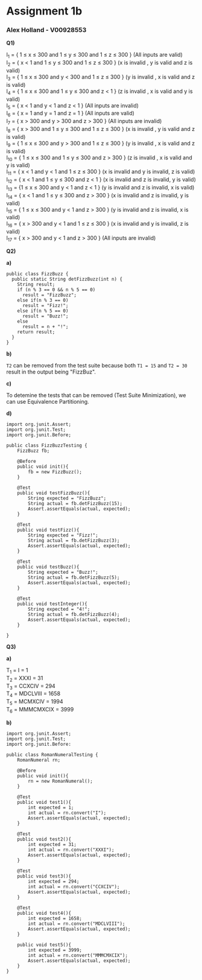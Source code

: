 # Assignment 1b
### Alex Holland - V00928553

**Q1)** 

I<sub>1</sub> = { 1 ≤ x ≤ 300 and 1 ≤ y ≤ 300 and 1 ≤ z ≤ 300 } (All inputs are valid) </br>
I<sub>2</sub> = { x < 1 and 1 ≤ y ≤ 300 and 1 ≤ z ≤ 300 } (x is invalid , y is valid and z is valid) </br>
I<sub>3</sub> = { 1 ≤ x ≤ 300 and y < 300 and 1 ≤ z ≤ 300 } (y is invalid , x is valid and z is valid) </br>
I<sub>4</sub> = { 1 ≤ x ≤ 300 and 1 ≤ y ≤ 300 and z < 1 } (z is invalid , x is valid and y is valid) </br>
I<sub>5</sub> = { x < 1 and y < 1 and z < 1 } (All inputs are invalid) </br>
I<sub>6</sub> = { x = 1 and y = 1 and z = 1 } (All inputs are valid) </br>
I<sub>7</sub> = { x > 300 and y > 300 and z > 300 } (All inputs are invalid) </br>
I<sub>8</sub> = { x > 300 and 1 ≤ y ≤ 300 and 1 ≤ z ≤ 300 } (x is invalid , y is valid and z is valid) </br>
I<sub>9</sub> = { 1 ≤ x ≤ 300 and y > 300 and 1 ≤ z ≤ 300 } (y is invalid , x is valid and z is valid) </br>
I<sub>10</sub> = { 1 ≤ x ≤ 300 and 1 ≤ y ≤ 300 and z > 300 } (z is invalid , x is valid and y is valid) </br>
I<sub>11</sub> = { x < 1 and y < 1 and 1 ≤ z ≤ 300 } (x is invalid and y is invalid, z is valid) </br>
I<sub>12</sub> = { x < 1 and 1 ≤ y ≤ 300 and z < 1 } (x is invalid and z is invalid, y is valid) </br>
I<sub>13</sub> = {1 ≤ x ≤ 300 and y < 1 and z < 1 } (y is invalid and z is invalid, x is valid) </br>
I<sub>14</sub> = { x < 1 and 1 ≤ y ≤ 300 and z > 300 } (x is invalid and z is invalid, y is valid) </br>
I<sub>15</sub> = { 1 ≤ x ≤ 300 and y < 1 and z > 300 } (y is invalid and z is invalid, x is valid) </br>
I<sub>16</sub> = { x > 300 and y < 1 and 1 ≤ z ≤ 300 } (x is invalid and y is invalid, z is valid) </br>
I<sub>17</sub> = { x > 300 and y < 1 and z > 300 } (All inputs are invalid) </br>

**Q2)** 

**a)**

```
public class FizzBuzz {
  public static String detFizzBuzz(int n) {
    String result;
    if (n % 3 == 0 && n % 5 == 0)
      result = "FizzBuzz";
    else if(n % 3 == 0)
      result = "Fizz!";
    else if(n % 5 == 0)
      result = "Buzz!";
    else
      result = n + "!";
    return result;
  }
}
```

**b)**

`T2` can be removed from the test suite because both `T1 = 15` and `T2 = 30` result in the output being "FizzBuz".

**c)**

To detemine the tests that can be removed (Test Suite Minimization), we can use Equivalence Partitioning.

**d)**
```
import org.junit.Assert;
import org.junit.Test;
import org.junit.Before;

public class FizzBuzzTesting {
    FizzBuzz fb;

    @Before
    public void init(){
        fb = new FizzBuzz();
    }
    
    @Test
    public void testFizzBuzz(){
        String expected = "FizzBuzz"; 
        String actual = fb.detFizzBuzz(15);
        Assert.assertEquals(actual, expected);
    }

    @Test
    public void testFizz(){
        String expected = "Fizz!";
        String actual = fb.detFizzBuzz(3);
        Assert.assertEquals(actual, expected);
    }

    @Test
    public void testBuzz(){
        String expected = "Buzz!";
        String actual = fb.detFizzBuzz(5);
        Assert.assertEquals(actual, expected);
    }
    
    @Test
    public void testInteger(){
        String expected = "4!";
        String actual = fb.detFizzBuzz(4);
        Assert.assertEquals(actual, expected);
    }
    
}
```

**Q3)**

**a)**

T<sub>1</sub> = I = 1 </br>
T<sub>2</sub> = XXXI = 31</br>
T<sub>3</sub> = CCXCIV = 294</br>
T<sub>4</sub> = MDCLVIII = 1658</br>
T<sub>5</sub> = MCMXCIV = 1994 </br>
T<sub>6</sub> = MMMCMXCIX = 3999 </br>

**b)**

```
import org.junit.Assert;
import org.junit.Test;
import org.junit.Before:

public class RomanNumeralTesting {
    RomanNumeral rn;

    @Before
    public void init(){
        rn = new RomanNumeral();
    }
    
    @Test
    public void test1(){
        int expected = 1;
        int actual = rn.convert("I");
        Assert.assertEquals(actual, expected);
    }

    @Test
    public void test2(){
        int expected = 31;
        int actual = rn.convert("XXXI");
        Assert.assertEquals(actual, expected);
    }

    @Test
    public void test3(){
        int expected = 294;
        int actual = rn.convert("CCXCIV");
        Assert.assertEquals(actual, expected);
    }

    @Test
    public void test4(){
        int expected = 1658;
        int actual = rn.convert("MDCLVIII");
        Assert.assertEquals(actual, expected);
    }

    public void test5(){
        int expected = 3999;
        int actual = rn.convert("MMMCMXCIX");
        Assert.assertEquals(actual, expected);
    }
}
```

